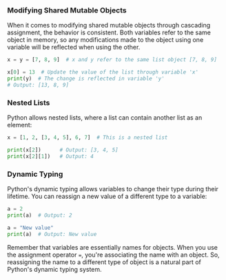 
### Modifying Shared Mutable Objects

When it comes to modifying shared mutable objects through cascading assignment, the behavior is consistent. Both variables refer to the same object in memory, so any modifications made to the object using one variable will be reflected when using the other.

```python
x = y = [7, 8, 9]  # x and y refer to the same list object [7, 8, 9]

x[0] = 13  # Update the value of the list through variable 'x'
print(y)  # The change is reflected in variable 'y'
# Output: [13, 8, 9]
```

### Nested Lists

Python allows nested lists, where a list can contain another list as an element:

```python
x = [1, 2, [3, 4, 5], 6, 7]  # This is a nested list

print(x[2])      # Output: [3, 4, 5]
print(x[2][1])   # Output: 4
```

### Dynamic Typing

Python's dynamic typing allows variables to change their type during their lifetime. You can reassign a new value of a different type to a variable:

```python
a = 2
print(a)  # Output: 2

a = "New value"
print(a)  # Output: New value
```

Remember that variables are essentially names for objects. When you use the assignment operator `=`, you're associating the name with an object. So, reassigning the name to a different type of object is a natural part of Python's dynamic typing system.